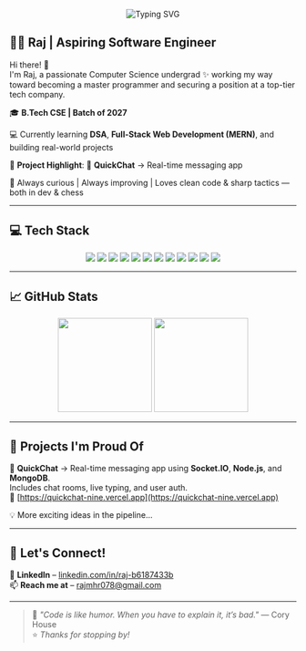 <p align="center">
  <img src="https://readme-typing-svg.herokuapp.com?font=Fira+Code&weight=500&size=24&duration=3000&pause=1000&color=00FFD1&center=true&vCenter=true&width=600&height=60&lines=Building+cool+stuff+with+code+%F0%9F%9A%80" alt="Typing SVG" />
</p>


## 👨‍💻 Raj | Aspiring Software Engineer

Hi there! 👋  
I'm Raj, a passionate Computer Science undergrad ✨ working my way toward becoming a master programmer and securing a position at a top-tier tech company.

🎓 **B.Tech CSE | Batch of 2027**

💻 Currently learning **DSA**, **Full-Stack Web Development (MERN)**, and building real-world projects

🚀 **Project Highlight**: 🔄 **QuickChat** → Real-time messaging app

🌱 Always curious | Always improving | Loves clean code & sharp tactics — both in dev & chess

---

## 💻 Tech Stack
<p align="center"> 
  <img src="https://img.shields.io/badge/C++-00599C?style=for-the-badge&logo=c%2B%2B&logoColor=white" /> 
  <img src="https://img.shields.io/badge/JavaScript-F7DF1E?style=for-the-badge&logo=javascript&logoColor=black" />
  <img src="https://img.shields.io/badge/HTML5-E34F26?style=for-the-badge&logo=html5&logoColor=white" />
  <img src="https://img.shields.io/badge/CSS3-1572B6?style=for-the-badge&logo=css3&logoColor=white" />
  <img src="https://img.shields.io/badge/React-20232A?style=for-the-badge&logo=react&logoColor=61DAFB" />
  <img src="https://img.shields.io/badge/Vite-646CFF?style=for-the-badge&logo=vite&logoColor=white" />
  <img src="https://img.shields.io/badge/Node.js-339933?style=for-the-badge&logo=nodedotjs&logoColor=white" />
  <img src="https://img.shields.io/badge/Express.js-000000?style=for-the-badge&logo=express&logoColor=white" />
  <img src="https://img.shields.io/badge/MongoDB-4EA94B?style=for-the-badge&logo=mongodb&logoColor=white" />
  <img src="https://img.shields.io/badge/Git-F05032?style=for-the-badge&logo=git&logoColor=white" />
  <img src="https://img.shields.io/badge/GitHub-181717?style=for-the-badge&logo=github&logoColor=white" />
  <img src="https://img.shields.io/badge/Postman-FF6C37?style=for-the-badge&logo=postman&logoColor=white" />
</p>

---

## 📈 GitHub Stats
<p align="center">
  <img src="https://github-readme-stats.vercel.app/api?username=Raj1778&show_icons=true&theme=github_dark&hide_border=false&border_radius=10" height="165" />
  <img src="https://github-readme-streak-stats.herokuapp.com/?user=Raj1778&theme=github-dark-blue&hide_border=false&border_radius=10" height="165" />
</p>

---

## 📌 Projects I'm Proud Of

🔄 **QuickChat** → Real-time messaging app using **Socket.IO**, **Node.js**, and **MongoDB**.  
Includes chat rooms, live typing, and user auth.  
🔗 [https://quickchat-nine.vercel.app](https://quickchat-nine.vercel.app)

💡 More exciting ideas in the pipeline...

---

## 🤝 Let's Connect!

🔗 **LinkedIn** – [linkedin.com/in/raj-b6187433b](https://www.linkedin.com/in/raj-b6187433b)  
📫 **Reach me at** – [rajmhr078@gmail.com](mailto:rajmhr078@gmail.com)

---

> 💬 *"Code is like humor. When you have to explain it, it’s bad."* — Cory House  
> ⭐️ *Thanks for stopping by!*
